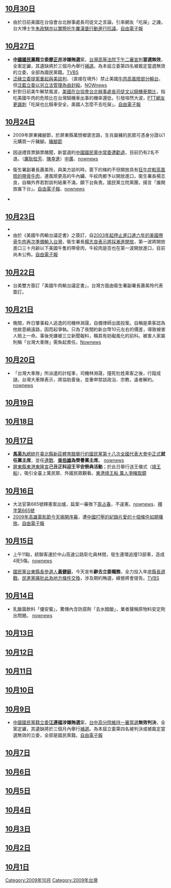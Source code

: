 <noinclude></noinclude>

## [10月30日](../Page/10月30日.md "wikilink")

  - 由於日前美國在台協會台北辦事處長司徒文之言論，引來網友「吃屎」之譏，台大博士生[朱政騏亦以實際吃牛糞漢堡行動進行抗議](../Page/朱政騏.md "wikilink")。[自由電子報](https://web.archive.org/web/20110219183028/http://www.libertytimes.com.tw/2009/new/oct/30/today-life6.htm)

## [10月27日](../Page/10月27日.md "wikilink")

  - **[中國國民黨](../Page/中國國民黨.md "wikilink")**籍立委**[廖正井](../Page/廖正井.md "wikilink")**涉嫌**賄選**案，[台灣高等法院下午二審宣判](https://zh.wikipedia.org/wiki/台灣高等法院 "wikilink")**當選無效**，全案定讞，其遺缺將於三個月內舉行[補選](https://zh.wikipedia.org/wiki/2010年桃園縣第二選區立法委員補選 "wikilink")。為本屆立委第四名被裁定當選無效的立委，全部為國民黨籍。[TVBS](http://www.tvbs.com.tw/NEWS/NEWS_LIST.asp?no=sunkiss20091027153645)
  - [泛綠立委提案重起與美談判](../Page/泛綠.md "wikilink")、（直接在境外）禁止美國[牛肉高風險部分輸台](../Page/牛肉.md "wikilink")，但[泛藍立委以另立法管理為由封殺](../Page/泛藍.md "wikilink")。[NOWnews](http://www.nownews.com/2009/10/27/91-2525237.htm)
  - 針對日前美牛解禁風波，[美國在台協會台北辦事處長司徒文以騎機車類比](../Page/美國在台協會.md "wikilink")，指吃美國牛肉的危險比在台灣騎機車出事的機率還低，引發喧然大波，[PTT網友更諷刺](https://zh.wikipedia.org/wiki/PTT "wikilink")「吃屎也比騎車安全，美國人怎麼不去吃屎」。[自由電子報](https://web.archive.org/web/20100201081739/http://www.libertytimes.com.tw/2009/new/oct/28/today-life1.htm)

## [10月24日](../Page/10月24日.md "wikilink")

  - 2009年屏東豬腳節，於屏東縣萬巒鄉褒忠路，生肖屬豬的民眾可憑身分證以1元購買一斤豬腳。[豬腳節](https://web.archive.org/web/20091021043843/http://www.2009ppkf.com.tw/html/front/bin/home.phtml)

  - 因送禮買票鎖票醜聞，新當選的[中國國民黨中常委遭勸退](../Page/中國國民黨.md "wikilink")，目前仍有2名不退。（[厲耿桂芳](../Page/厲耿桂芳.md "wikilink")、[陳幸進](../Page/陳幸進.md "wikilink")）[中廣](https://archive.is/20121223223420/http://news.rti.org.tw/index_newsContent.aspx?nid=220724)、[nownews](http://www.nownews.com/2009/10/24/301-2524208.htm)

  - 衛生署副署長蕭美玲，與美方談判時，簽下的條約不但開放具有[狂牛症較高風險的帶骨牛肉](https://zh.wikipedia.org/wiki/牛海綿狀腦病 "wikilink")，連風險更高的牛內臟、牛絞肉都予以開放進口，衛生署長楊志良，自稱外界若對談判結果不滿，願下台負責。國民黨立院黨團，揚言「誰開放誰下台」。[自由電子報](https://web.archive.org/web/20091228022617/http://www.libertytimes.com.tw/2009/new/oct/24/today-t1.htm)、[nownews](http://www.nownews.com/2009/10/24/301-2524075.htm)

  -
## [10月23日](../Page/10月23日.md "wikilink")

  -
  - 由於《美國牛肉輸台議定書》之簽訂，自[2003年起停止進口進六年的美國帶骨牛肉再次準備輸入台灣](../Page/2003年.md "wikilink")，衛生署長[楊志良表示將採漸進開放](../Page/楊志良.md "wikilink")，第一波將開放進口三十月齡以下美國牛隻的帶骨肉，牛絞肉是否也在第一波開放進口，目前尚未公佈。[自由電子報](https://web.archive.org/web/20110110030859/http://www.libertytimes.com.tw/2009/new/oct/23/today-life8.htm)

## [10月22日](../Page/10月22日.md "wikilink")

  - 台美雙方簽訂「美國牛肉輸台議定書」，台灣方面由衛生署副署長蕭美玲代表簽訂。

## [10月21日](../Page/10月21日.md "wikilink")

  - 晚間，昨日肇事殺人逃逸的司機林淵晟，自備律師出面投案。自稱是乘客認為他故意繞遠路，因而起爭執。只為了夜間約新台幣10元左右的價差，導致被害人賠上一命。事後兇嫌被三立新聞報料，稱其有妨礙風化的前科。被害人家屬則稱「台灣大車隊」需負起責任。[Nownews](http://www.nownews.com/2011/07/07/11490-2725931.htm)

## [10月20日](../Page/10月20日.md "wikilink")

  - 「台灣大車隊」所派遣的計程車，司機林淵晟，撞死杜姓乘客之後，行蹤成謎。台灣大車隊表示，將協助善後，並重申禁談政治、宗教，違者解約。[nownews](http://www.nownews.com/2009/10/21/138-2522481.htm)

## [10月19日](../Page/10月19日.md "wikilink")

## [10月18日](../Page/10月18日.md "wikilink")

## [10月17日](../Page/10月17日.md "wikilink")

  - **[馬英九](../Page/馬英九.md "wikilink")**[總統在](../Page/中華民國.md "wikilink")[臺北縣](https://zh.wikipedia.org/wiki/新北市 "wikilink")[新莊體育館舉行的](../Page/新莊體育館.md "wikilink")[國民黨](../Page/中國國民黨.md "wikilink")[第十八次全國代表大會中正式](https://zh.wikipedia.org/wiki/中國國民黨第十八次全國代表大會 "wikilink")**就任黨主席**，並任[連戰](../Page/連戰.md "wikilink")、**[吳伯雄](../Page/吳伯雄.md "wikilink")**為**榮譽黨主席**。
    [nownews](http://www.nownews.com/2009/10/18/10844-2520968.htm)
  - [屏東縣](../Page/屏東縣.md "wikilink")[東港東隆宮](../Page/東港東隆宮.md "wikilink")**己丑正科迎王平安祭典活動**；於此日舉行送王儀式（[燒王船](https://zh.wikipedia.org/wiki/燒王船 "wikilink")），吸引全臺上萬民眾、外國民眾觀看。[東港燒王船
    萬人爭睹取鏡](http://tw.news.yahoo.com/article/url/d/a/091017/69/1t69o.html)

## [10月16日](../Page/10月16日.md "wikilink")

  - 大法官第665號釋憲案出爐，扁案一審換下[周占春](../Page/周占春.md "wikilink")，不違憲。[nownews](http://www.nownews.com/2009/10/16/91-2520336.htm)、[釋字第665號](http://www.judicial.gov.tw/CONSTITUTIONALCOURT/p03_01.asp?expno=665)
  - [2009年](../Page/2009年.md "wikilink")[高雄電影節今天揭開序幕](../Page/高雄電影節.md "wikilink")，遭[中國打壓的](../Page/中國.md "wikilink")[紀錄片](../Page/紀錄片.md "wikilink")[愛的十個條件如期播放](https://zh.wikipedia.org/wiki/愛的十個條件 "wikilink")。[自由電子報](https://web.archive.org/web/20091020163338/http://www.libertytimes.com.tw/2009/new/oct/17/today-fo6.htm)

## [10月15日](../Page/10月15日.md "wikilink")

  - 上午11點，統聯客運於中山高速公路彰化員林間，發生連環追撞13部車，造成4死5傷。[nownews](http://www.nownews.com/2009/10/15/138-2519948.htm)

<!-- end list -->

  - [國民黨](https://zh.wikipedia.org/wiki/國民黨 "wikilink")[台東縣長參選人](https://zh.wikipedia.org/wiki/台東縣 "wikilink")**[黃健庭](../Page/黃健庭.md "wikilink")**，今天宣布**辭去立委職務**，全力投入年底[縣長選戰](https://zh.wikipedia.org/wiki/2009年中華民國地方公職人員選舉 "wikilink")。[民進黨痛批此為地方條件交換](https://zh.wikipedia.org/wiki/民進黨 "wikilink")，涉及期約賄選，綠營將會提告。[TVBS](http://www.tvbs.com.tw/news/news_list.asp?no=aj100920091015185336)

## [10月14日](../Page/10月14日.md "wikilink")

  - 乳酸菌飲料「優安蜜」，驚傳內含防腐劑「去水醋酸」，業者聲稱原物料安定劑出問題。
    [nownews](http://www.nownews.com/2009/10/14/327-2519291.htm)

## [10月13日](../Page/10月13日.md "wikilink")

## [10月12日](../Page/10月12日.md "wikilink")

## [10月11日](../Page/10月11日.md "wikilink")

## [10月10日](../Page/10月10日.md "wikilink")

## [10月9日](../Page/10月9日.md "wikilink")

  - [中國國民黨籍立委](../Page/中國國民黨.md "wikilink")**[江連福](../Page/江連福.md "wikilink")**涉嫌**賄選**案，[台中高分院維持一審當選](https://zh.wikipedia.org/wiki/台中高分院 "wikilink")**無效判決**，全案定讞，其遺缺將於三個月內舉行[補選](https://zh.wikipedia.org/wiki/2009年臺中縣第三選區立法委員補選 "wikilink")。為本屆立委第四名被判決或被裁定當選無效的立委，全部是國民黨籍。[自由電子報](https://web.archive.org/web/20091012031227/http://www.libertytimes.com.tw/2009/new/oct/10/today-t1.htm)

## [10月7日](../Page/10月7日.md "wikilink")

## [10月6日](../Page/10月6日.md "wikilink")

## [10月5日](../Page/10月5日.md "wikilink")

## [10月4日](../Page/10月4日.md "wikilink")

## [10月3日](../Page/10月3日.md "wikilink")

## [10月2日](../Page/10月2日.md "wikilink")

## [10月1日](../Page/10月1日.md "wikilink")

<noinclude> </noinclude>

[Category:2009年10月](https://zh.wikipedia.org/wiki/Category:2009年10月 "wikilink")
[Category:2009年台灣](https://zh.wikipedia.org/wiki/Category:2009年台灣 "wikilink")